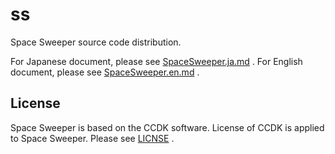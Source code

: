 # ss
Space Sweeper source code distribution.

For Japanese document, please see [SpaceSweeper.ja.md](docs/SpaceSweeper.ja.md) .
For English document, please see [SpaceSweeper.en.md](docs/SpaceSweeper.en.md) .

## License

Space Sweeper is based on the CCDK software.
License of CCDK is applied to Space Sweeper. Please see [LICNSE](LICNSE) .


